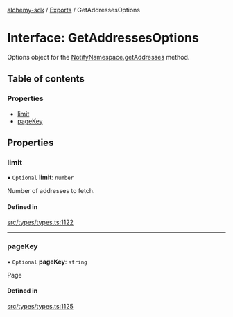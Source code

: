 [alchemy-sdk](../README.md) / [Exports](../modules.md) / GetAddressesOptions

# Interface: GetAddressesOptions

Options object for the [NotifyNamespace.getAddresses](../classes/NotifyNamespace.md#getaddresses) method.

## Table of contents

### Properties

- [limit](GetAddressesOptions.md#limit)
- [pageKey](GetAddressesOptions.md#pagekey)

## Properties

### limit

• `Optional` **limit**: `number`

Number of addresses to fetch.

#### Defined in

[src/types/types.ts:1122](https://github.com/alchemyplatform/alchemy-sdk-js/blob/8c9409f/src/types/types.ts#L1122)

___

### pageKey

• `Optional` **pageKey**: `string`

Page

#### Defined in

[src/types/types.ts:1125](https://github.com/alchemyplatform/alchemy-sdk-js/blob/8c9409f/src/types/types.ts#L1125)
